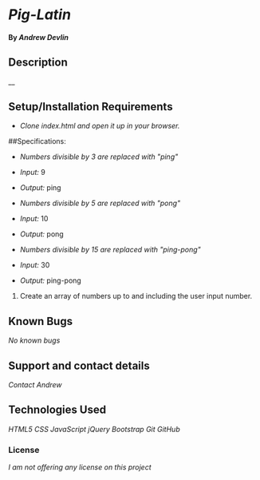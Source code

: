# _Pig-Latin_

#### By _**Andrew Devlin**_

## Description

__

## Setup/Installation Requirements

* _Clone index.html and open it up in your browser._

##Specifications:

* _Numbers divisible by 3 are replaced with "ping"_
 * _Input:_ 9
 * _Output:_ ping

* _Numbers divisible by 5 are replaced with "pong"_
 * _Input:_ 10
 * _Output:_ pong

* _Numbers divisible by 15 are replaced with "ping-pong"_
* _Input:_ 30
* _Output:_ ping-pong

1. Create an array of numbers up to and including the user input number.

## Known Bugs

_No known bugs_

## Support and contact details

_Contact Andrew_

## Technologies Used

_HTML5_
_CSS_
_JavaScript_
_jQuery_
_Bootstrap_
_Git_
_GitHub_

### License

*I am not offering any license on this project*
